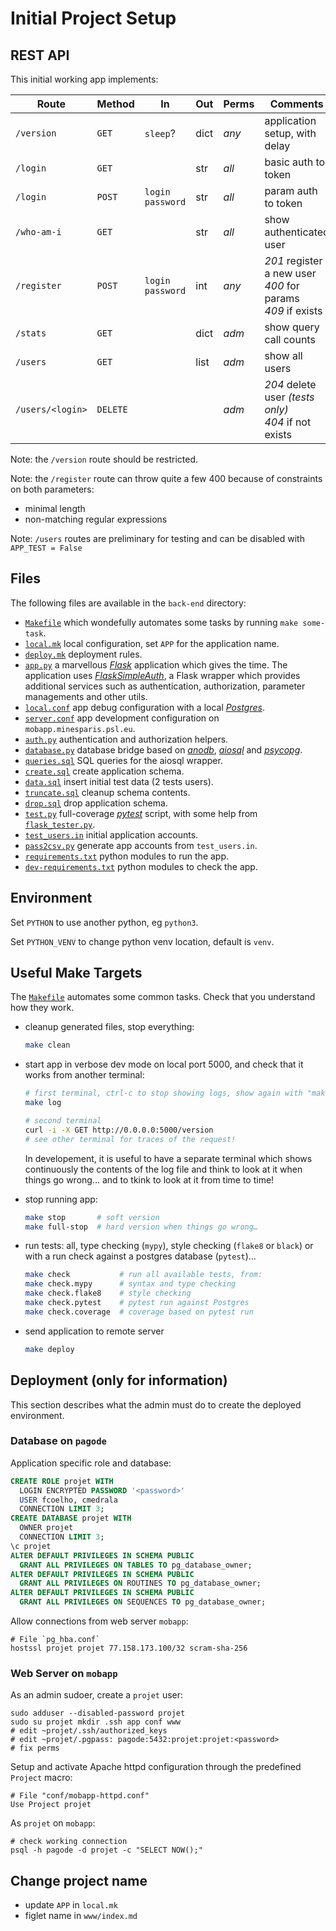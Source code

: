 # Initial Project Setup

## REST API

This initial working app implements:

| Route       | Method | In          | Out  | Perms | Comments |
|---          |---     |---          |---   |---    |---       |
| `/version`  | `GET`  | `sleep`?    | dict | *any* | application setup, with delay |
| `/login`    | `GET`  |             | str  | *all* | basic auth to token |
| `/login`    | `POST` | `login`<br>`password` | str  | *all* | param auth to token |
| `/who-am-i` | `GET`  |             | str  | *all* | show authenticated user |
| `/register` | `POST` | `login`<br>`password` | int | *any* | *201* register a new user<br>*400* for params<br>*409* if exists |
| `/stats`    | `GET`  |             | dict | *adm* | show query call counts |
| `/users`    | `GET`  |             | list | *adm* | show all users |
| `/users/<login>` | `DELETE` | | | *adm* | *204* delete user *(tests only)*<br>*404* if not exists |

Note: the `/version` route should be restricted.

Note: the `/register` route can throw quite a few 400 because of constraints on both parameters:
- minimal length
- non-matching regular expressions

Note: `/users` routes are preliminary for testing and can be disabled with `APP_TEST = False`

## Files

The following files are available in the `back-end` directory:

- [`Makefile`](Makefile) which wondefully automates some tasks by running `make some-task`.
- [`local.mk`](local.mk) local configuration, set `APP` for the application name.
- [`deploy.mk`](deploy.mk) deployment rules.
- [`app.py`](app.py) a marvellous [*Flask*](https://flask.palletsprojects.com/) application which gives the time.
  The application uses [*FlaskSimpleAuth*](https://pypi.org/project/flasksimpleauth/), a Flask wrapper which
  provides additional services such as authentication, authorization, parameter managements and other utils.
- [`local.conf`](local.conf) app debug configuration with a local [*Postgres*](https://postgresql.org/).
- [`server.conf`](server.conf) app development configuration on `mobapp.minesparis.psl.eu`.
- [`auth.py`](auth.py) authentication and authorization helpers.
- [`database.py`](database.py) database bridge based on [*anodb*](https://pypi.org/project/anodb/),
  [*aiosql*](https://pypi.org/project/aiosql/) and [*psycopg*](https://pypi.org/project/psycopg/).
- [`queries.sql`](queries.sql) SQL queries for the aiosql wrapper.
- [`create.sql`](create.sql) create application schema.
- [`data.sql`](data.sql) insert initial test data (2 tests users).
- [`truncate.sql`](truncate.sql) cleanup schema contents.
- [`drop.sql`](drop.sql) drop application schema.
- [`test.py`](test.py) full-coverage [*pytest*](https://docs.pytest.org/) script,
  with some help from [`flask_tester.py`](flask_tester.py).
- [`test_users.in`](test_users.in) initial application accounts.
- [`pass2csv.py`](pass2csv.py) generate app accounts from `test_users.in`.
- [`requirements.txt`](requirements.txt) python modules to run the app.
- [`dev-requirements.txt`](dev-requirements.txt) python modules to check the app.

## Environment

Set `PYTHON` to use another python, eg `python3`.

Set `PYTHON_VENV` to change python venv location, default is `venv`.

## Useful Make Targets

The [`Makefile`](Makefile) automates some common tasks.
Check that you understand how they work.

- cleanup generated files, stop everything:

  ```sh
  make clean
  ```

- start app in verbose dev mode on local port 5000, and check that it works from another terminal:

  ```sh
  # first terminal, ctrl-c to stop showing logs, show again with "make log"
  make log

  # second terminal
  curl -i -X GET http://0.0.0.0:5000/version
  # see other terminal for traces of the request!
  ```

  In developement, it is useful to have a separate terminal which shows
  continuously the contents of the log file and think to look at it when
  things go wrong… and to tkink to look at it from time to time!

- stop running app:

  ```sh
  make stop       # soft version
  make full-stop  # hard version when things go wrong…
  ```

- run tests: all, type checking (`mypy`), style checking (`flake8` or `black`)
  or with a run check against a postgres database (`pytest`)…
  ```sh
  make check           # run all available tests, from:
  make check.mypy      # syntax and type checking
  make check.flake8    # style checking
  make check.pytest    # pytest run against Postgres
  make check.coverage  # coverage based on pytest run
  ```

- send application to remote server
  ```sh
  make deploy
  ```

## Deployment (only for information)

This section describes what the admin must do to create the deployed environment.

### Database on `pagode`

Application specific role and database:

```sql
CREATE ROLE projet WITH
  LOGIN ENCRYPTED PASSWORD '<password>'
  USER fcoelho, cmedrala
  CONNECTION LIMIT 3;
CREATE DATABASE projet WITH
  OWNER projet
  CONNECTION LIMIT 3;
\c projet
ALTER DEFAULT PRIVILEGES IN SCHEMA PUBLIC
  GRANT ALL PRIVILEGES ON TABLES TO pg_database_owner;
ALTER DEFAULT PRIVILEGES IN SCHEMA PUBLIC
  GRANT ALL PRIVILEGES ON ROUTINES TO pg_database_owner;
ALTER DEFAULT PRIVILEGES IN SCHEMA PUBLIC
  GRANT ALL PRIVILEGES ON SEQUENCES TO pg_database_owner;
```

Allow connections from web server `mobapp`:

```
# File `pg_hba.conf`
hostssl projet projet 77.158.173.100/32 scram-sha-256
```

### Web Server on `mobapp`

As an admin sudoer, create a `projet` user:

```shell
sudo adduser --disabled-password projet
sudo su projet mkdir .ssh app conf www
# edit ~projet/.ssh/authorized_keys
# edit ~projet/.pgpass: pagode:5432:projet:projet:<password>
# fix perms
```

Setup and activate Apache httpd configuration through the predefined
`Project` macro:

```apacheconf
# File "conf/mobapp-httpd.conf"
Use Project projet
```

As `projet` on `mobapp`:

```shell
# check working connection
psql -h pagode -d projet -c "SELECT NOW();"
```

## Change project name

- update `APP` in `local.mk`
- figlet name in `www/index.md`
